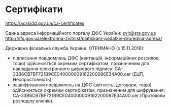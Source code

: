 # Сертифікати

https://acskidd.gov.ua/ca-certificates

Єдина адреса Інформаційного порталу ДФС України: zvit@sta.gov.ua
http://sfs.gov.ua/elektronna-zvitnist/platnikam-podatkiv-pro/edina-adresa/

Державна фіскальна служба України. ОТРИМАНО (з 15.11.2016):
- підписання повідомлень ДФС (квитанцій, інформаційних розсилок, тощо) здійснюється окремим сертифікатом, призначеним для накладання електронного цифрового підпису:
CA-33B6CB7BF721B9CE040000009162200086E34A00.cer (ЕЦП, Неспростовність);
- зашифрування повідомлень на ДФС (звітність, договори, тощо) здійснюється окремим сертифікатом, призначеним для шифрування:
CA-33B6CB7BF721B9CE040000009162200087E34A00.cer (Протоколи розподілу ключів). 
